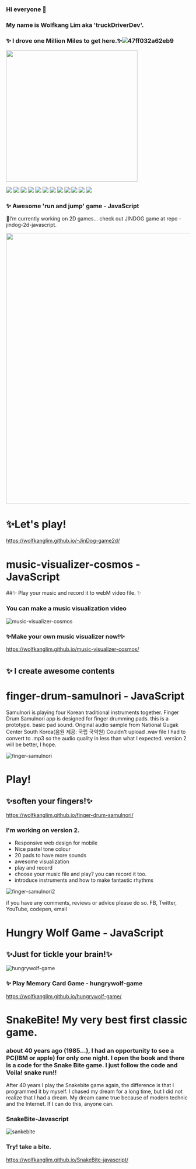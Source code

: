 ### Hi everyone 👋
### My name is Wolfkang Lim aka  'truckDriverDev'. 

### ✨ I drove one Million Miles to get here.✨![47ff032a62eb9](https://user-images.githubusercontent.com/74490365/165426660-c16b1697-6ffe-4902-87c9-303c49e082b2.gif)

<!-- ![space-truck](https://user-images.githubusercontent.com/74490365/158002666-0fe88470-bf7b-4b37-9b47-22d68c653501.jpg) -->
<a href="URL_REDIRECT" target="blank"><img align="center" src="https://user-images.githubusercontent.com/74490365/158002666-0fe88470-bf7b-4b37-9b47-22d68c653501.jpg" width="360" /></a>


<a> <img src="https://img.shields.io/badge/-JavaScript-blue?logo=javascript&logoColor=yellow&logoWidth=30&style=plastic">
<img src="https://img.shields.io/badge/-HTML5-orange?logo=html5&logoColor=black&logoWidth=30&style=plastic">
<img src="https://img.shields.io/badge/-CSS3-red?logo=css3&logoColor=black&logoWidth=30&style=plastic">
<img src="https://img.shields.io/badge/-Ableton%20Live-61DAFB?logo=abletonLive&logoColor=black&logoWidth=30&style=plastic">
<img src="https://img.shields.io/badge/-YouTube-black?logo=youtube&logoColor=red&logoWidth=30&style=plastic">
<img src="https://img.shields.io/badge/-Apache%20Cordova-e8e8e8?logo=apachecordova&logoColor=181818&logoWidth=30&style=plastic">
<img src="https://img.shields.io/badge/-Twitter-61DAFB?logo=twitter&logoColor=white&logoWidth=30&style=plastic">
<img src="https://img.shields.io/badge/-FaceBook-61DAFB?logo=facebook&logoColor=white&logoWidth=30&style=plastic">
<img src="https://img.shields.io/badge/-SoundCloud-61DAFB?logo=soundcloud&logoColor=white&logoWidth=30&style=plastic">
<img src="https://img.shields.io/badge/-Git-61DAFB?logo=git&logoColor=black&logoWidth=30&style=plastic">
<img src="https://img.shields.io/badge/-GitHub-61DAFB?logo=github&logoColor=black&logoWidth=30&style=plastic">
<img src="https://img.shields.io/badge/-ReactJs-61DAFB?logo=react&logoColor=white&logoHeight=30&style=plastic"></a>


### ✨ Awesome 'run and jump' game - JavaScript
🌱I’m currently working on 2D games... check out JINDOG game at repo -jindog-2d-javascript.

<a href="URL_REDIRECT" target="blank"><img align="center" src="https://user-images.githubusercontent.com/74490365/158003633-f8ccadb3-36d9-46a0-b264-e3a28826e32b.png" width="740" /></a>
# ✨Let's play!
https://wolfkanglim.github.io/-JinDog-game2d/
#
# music-visualizer-cosmos - JavaScript
##✨ Play your music and record it to webM video file. ✨
### You can make a music visualization video  
![music-visualizer-cosmos](https://user-images.githubusercontent.com/74490365/160407967-cd3fdd88-2647-49ab-988b-6620a5424a90.png)
### ✨Make your own music visualizer now!✨
https://wolfkanglim.github.io/music-visualizer-cosmos/

#
## ✨ I create awesome contents

# finger-drum-samulnori - JavaScript
Samulnori is playing four Korean traditional instruments together.
Finger Drum Samulnori app is designed for finger drumming pads. this is a prototype. basic pad sound.
Original audio sample from National Gugak Center South Korea(음원 제공: 국립 국악원) 
Couldn't upload .wav file I had to convert to .mp3 so the audio quality in less than what I expected.
version 2 will be better, I hope.


![finger-samulnori](https://user-images.githubusercontent.com/74490365/158352609-356be0c7-fc08-45ec-a8c9-0f6767b6759a.png)
# Play!
## ✨soften your fingers!✨
https://wolfkanglim.github.io/finger-drum-samulnori/


### I'm working on version 2.
- Responsive web design for mobile
- Nice pastel tone colour
- 20 pads to have more sounds
- awesome visualization
- play and record
- choose your music file and play? you can record it too.
- introduce instruments and how to make fantastic rhythms

![finger-samulnori2](https://user-images.githubusercontent.com/74490365/158348633-1bca6119-0a39-4f37-b9b3-c02756d61309.png)

if you have any comments, reviews or advice please do so. 
FB, Twitter, YouTube, codepen, email

#

#  Hungry Wolf Game - JavaScript
## ✨Just for tickle your brain!✨

![hungrywolf-game](https://user-images.githubusercontent.com/74490365/158041092-80e04938-920f-41e7-9431-1c1318df24a4.png)
### ✨ Play Memory Card Game - hungrywolf-game
https://wolfkanglim.github.io/hungrywolf-game/


# SnakeBite! My very best first classic game.
### about 40 years ago (1985...), I had an opportunity to see a PC(IBM or apple) for only one night. I open the book and there is a code for the Snake Bite game. I just follow the code and Voila! snake run!!
After 40 years I play the Snakebite game again, the difference is that I programmed it by myself.
I chased my dream for a long time, but I did not realize that I had a dream.
My dream came true because of modern technic and the Internet.
If I can do this, anyone can.
### SnakeBite-Javascript

![sankebite](https://user-images.githubusercontent.com/74490365/160528268-246007ea-db7d-463d-9403-a0e97ba1ed36.png)
### Try! take a bite.
https://wolfkanglim.github.io/SnakeBite-javascript/

<!--
![jindog](https://user-images.githubusercontent.com/74490365/158003633-f8ccadb3-36d9-46a0-b264-e3a28826e32b.png) -->









<!--
**wolfkanglim/wolfkanglim** is a ✨ _special_ ✨ repository because its `README.md` (this file) appears on your GitHub profile.

Here are some ideas to get you started:

- 🔭 I’m currently working on ...
- 🌱 I’m currently learning ...
- 👯 I’m looking to collaborate on ...
- 🤔 I’m looking for help with ...
- 💬 Ask me about ...
- 📫 How to reach me: ...
- 😄 Pronouns: ...
- ⚡ Fun fact: ...
-->

